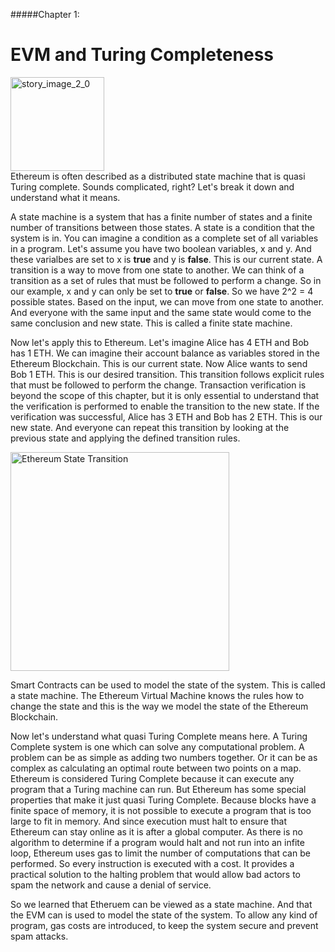 #####Chapter 1:

# EVM and Turing Completeness

<ContentWrapp>
  <div class="imgContainer">
    <img alt="story_image_2_0" src="/images/chapter/man.svg" width="150px" height="150px">
  </div>

  <div class="itemsContainer">
    <div class="item-text">
    Ethereum is often described as a distributed state machine that is quasi Turing complete. Sounds complicated, right? Let's break it down and understand what it means.
    </div>
  </div>
</ContentWrapp>

A state machine is a system that has a finite number of states and a finite number of transitions between those states. A state is a condition that the system is in. You can imagine a condition as a complete set of all variables in a program. Let's assume you have two boolean variables, x and y. And these varialbes are set to x is **true** and y is **false**. This is our current state.
A transition is a way to move from one state to another. We can think of a transition as a set of rules that must be followed to perform a change. So in our example, x and y can only be set to **true** or **false**. So we have 2^2 = 4 possible states. Based on the input, we can move from one state to another. And everyone with the same input and the same state would come to the same conclusion and new state. This is called a finite state machine.

Now let's apply this to Ethereum. Let's imagine Alice has 4 ETH and Bob has 1 ETH. We can imagine their account balance as variables stored in the Ethereum Blockchain. This is our current state. Now Alice wants to send Bob 1 ETH. This is our desired transition. This transition follows explicit rules that must be followed to perform the change. Transaction verification is beyond the scope of this chapter, but it is only essential to understand that the verification is performed to enable the transition to the new state. If the verification was successful, Alice has 3 ETH and Bob has 2 ETH. This is our new state. And everyone can repeat this transition by looking at the previous state and applying the defined transition rules.

<img alt="Ethereum State Transition" src="~/images/courses/solidity_transition-ethereum.png" width="350px">

Smart Contracts can be used to model the state of the system. This is called a state machine. The Ethereum Virtual Machine knows the rules how to change the state and this is the way we model the state of the Ethereum Blockchain.

Now let's understand what quasi Turing Complete means here. A Turing Complete system is one which can solve any computational problem. A problem can be as simple as adding two numbers together. Or it can be as complex as calculating an optimal route between two points on a map. Ethereum is considered Turing Complete because it can execute any program that a Turing machine can run. But Ethereum has some special properties that make it just quasi Turing Complete. Because blocks have a finite space of memory, it is not possible to execute a program that is too large to fit in memory. And since execution must halt to ensure that Ethereum can stay online as it is after a global computer. As there is no algorithm to determine if a program would halt and not run into an infite loop, Ethereum uses gas to limit the number of computations that can be performed. So every instruction is executed with a cost. It provides a practical solution to the halting problem that would allow bad actors to spam the network and cause a denial of service.

So we learned that Etheruem can be viewed as a state machine. And that the EVM can is used to model the state of the system. To allow any kind of program, gas costs are introduced, to keep the system secure and prevent spam attacks.
